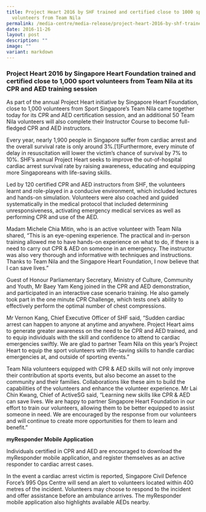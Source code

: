 ```yaml
---
title: Project Heart 2016 by SHF trained and certified close to 1000 sport
  volunteers from Team Nila
permalink: /media-centre/media-release/project-heart-2016-by-shf-trained-and-certified-close-to-1000-sport/
date: 2016-11-26
layout: post
description: ""
image: ""
variant: markdown
---
```

### **Project Heart 2016 by Singapore Heart Foundation trained and certified close to 1,000 sport volunteers from Team Nila at its CPR and AED training session**

As part of the annual Project Heart initiative by Singapore Heart Foundation, close to 1,000 volunteers from Sport Singapore’s Team Nila came together today for its CPR and AED certification session, and an additional 50 Team Nila volunteers will also complete their Instructor Course to become full-fledged CPR and AED instructors.  
  
Every year, nearly 1,900 people in Singapore suffer from cardiac arrest and the overall survival rate is only around 3%.\[1\]Furthermore, every minute of delay in resuscitation will lower the victim’s chance of survival by 7% to 10%. SHF’s annual Project Heart seeks to improve the out-of-hospital cardiac arrest survival rate by raising awareness, educating and equipping more Singaporeans with life-saving skills.  
  
Led by 120 certified CPR and AED instructors from SHF, the volunteers learnt and role-played in a conducive environment, which included lectures and hands-on simulation. Volunteers were also coached and guided systematically in the medical protocol that included determining unresponsiveness, activating emergency medical services as well as performing CPR and use of the AED.  
  
Madam Michele Chia Mitin, who is an active volunteer with Team Nila shared, “This is an eye-opening experience. The practical and in-person training allowed me to have hands-on experience on what to do, if there is a need to carry out CPR & AED on someone in an emergency. The instructor was also very thorough and informative with techniques and instructions. Thanks to Team Nila and the Singapore Heart Foundation, I now believe that I can save lives.”  
  
Guest of Honour Parliamentary Secretary, Ministry of Culture, Community and Youth, Mr Baey Yam Keng joined in the CPR and AED demonstration, and participated in an interactive case scenario training. He also gamely took part in the one minute CPR Challenge, which tests one’s ability to effectively perform the optimal number of chest compressions.  
  
Mr Vernon Kang, Chief Executive Officer of SHF said, “Sudden cardiac arrest can happen to anyone at anytime and anywhere. Project Heart aims to generate greater awareness on the need to be CPR and AED trained, and to equip individuals with the skill and confidence to attend to cardiac emergencies swiftly. We are glad to partner Team Nila on this year’s Project Heart to equip the sport volunteers with life-saving skills to handle cardiac emergencies at, and outside of sporting events.”  
  
Team Nila volunteers equipped with CPR & AED skills will not only improve their contribution at sports events, but also become an asset to the community and their families. Collaborations like these aim to build the capabilities of the volunteers and enhance the volunteer experience. Mr Lai Chin Kwang, Chief of ActiveSG said, “Learning new skills like CPR & AED can save lives. We are happy to partner Singapore Heart Foundation in our effort to train our volunteers, allowing them to be better equipped to assist someone in need. We are encouraged by the response from our volunteers and will continue to create more opportunities for them to learn and benefit.”  
  
**myResponder Mobile Application**  

Individuals certified in CPR and AED are encouraged to download the myResponder mobile application, and register themselves as an active responder to cardiac arrest cases.  
  
In the event a cardiac arrest victim is reported, Singapore Civil Defence Force’s 995 Ops Centre will send an alert to volunteers located within 400 metres of the incident. Volunteers may choose to respond to the incident and offer assistance before an ambulance arrives. The myResponder mobile application also highlights available AEDs nearby.  


